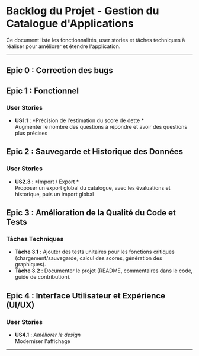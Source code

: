 # Backlog du Projet - Gestion du Catalogue d'Applications

Ce document liste les fonctionnalités, user stories et tâches techniques à réaliser pour améliorer et étendre l'application.

---

## Epic 0 : Correction des bugs 

## Epic 1 : Fonctionnel

### User Stories
- **US1.1** : *Précision de l'estimation du score de dette *  
  Augmenter le nombre des questions à répondre et avoir des questions plus précises

## Epic 2 : Sauvegarde et Historique des Données

### User Stories
- **US2.3** : *Import / Export *  
  Proposer un export global du catalogue, avec les évaluations et historique, puis un import global

## Epic 3 : Amélioration de la Qualité du Code et Tests

### Tâches Techniques
- **Tâche 3.1** : Ajouter des tests unitaires pour les fonctions critiques (chargement/sauvegarde, calcul des scores, génération des graphiques).
- **Tâche 3.2** : Documenter le projet (README, commentaires dans le code, guide de contribution).

## Epic 4 : Interface Utilisateur et Expérience (UI/UX)

### User Stories
- **US4.1** : *Améliorer le design*  
  Moderniser l'affichage

---
